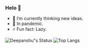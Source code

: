 ### Helo 👋

- 🔭 I’m currently thinking new ideas.        
- 🌱 In pandemic.
- ⚡ Fun fact: Lazy.

![Deepanshu"s Status](https://github-readme-stats.vercel.app/api?username=devblin&show_icons=true&hide_border=true)
![Top Langs](https://github-readme-stats.vercel.app/api/top-langs/?username=devblin&layout=compact&hide=tsql,hack&langs_count=10&hide_border=true)
